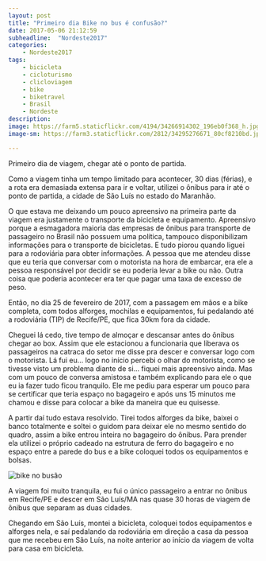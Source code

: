 ```yaml
---
layout: post
title: "Primeiro dia Bike no bus é confusão?"
date: 2017-05-06 21:12:59
subheadline:  "Nordeste2017"
categories:
    - Nordeste2017
tags:
    - bicicleta
    - cicloturismo
    - clicloviagem
    - bike
    - biketravel
    - Brasil
    - Nordeste
description:
image: https://farm5.staticflickr.com/4194/34266914302_196eb0f368_h.jpg
image-sm: https://farm3.staticflickr.com/2812/34295276671_80cf8210bd.jpg

---
```


Primeiro dia de viagem, chegar até o ponto de partida.

Como a viagem tinha um tempo limitado para acontecer, 30 dias (férias), e a rota era demasiada extensa para ir e voltar, utilizei o ônibus para ir até o ponto de partida, a cidade de São Luís no estado do Maranhão.

O que estava me deixando um pouco apreensivo na primeira parte da viagem era justamente o transporte da bicicleta e equipamento. Apreensivo porque a esmagadora maioria das empresas de ônibus para transporte de passageiro no Brasil não possuem uma política, tampouco disponibilizam informações para o transporte de bicicletas. E tudo piorou quando liguei para a rodoviária para obter informações. A pessoa que me atendeu disse que eu teria que conversar com o motorista na hora de embarcar, era ele a pessoa responsável por decidir se eu poderia levar a bike ou não. Outra coisa que poderia acontecer era ter que pagar uma taxa de excesso de peso.

Então, no dia 25 de fevereiro de 2017, com a passagem em mãos e a bike completa, com todos alforges, mochilas e equipamentos, fui pedalando até a rodoviária (TIP) de Recife/PE, que fica 30km fora da cidade.

Cheguei lá cedo, tive tempo de almoçar e descansar antes do ônibus chegar ao box. Assim que ele estacionou a funcionaria que liberava os passageiros na catraca do setor me disse pra descer e conversar logo com o motorista. Lá fui eu… logo no início percebi o olhar do motorista, como se tivesse visto um problema diante de si… fiquei mais apreensivo ainda. Mas com um pouco de conversa amistosa e também explicando para ele o que eu ia fazer tudo ficou tranquilo. Ele me pediu para esperar um pouco para se certificar que teria espaço no bagageiro e após uns 15 minutos me chamou e disse para colocar a bike da maneira que eu quisesse.

A partir daí tudo estava resolvido. Tirei todos alforges da bike, baixei o banco totalmente e soltei o guidom para deixar ele no mesmo sentido do quadro, assim a bike entrou inteira no bagageiro do ônibus. Para prender ela utilizei o próprio cadeado na estrutura de ferro do bagageiro e no espaço entre a parede do bus e a bike coloquei todos os equipamentos e bolsas.

![bike no busão](https://farm3.staticflickr.com/2812/34295276671_a23e4235d6_k.jpg)

A viagem foi muito tranquila, eu fui o único passageiro a entrar no ônibus em Recife/PE e descer em São Luís/MA nas quase 30 horas de viagem de ônibus que separam as duas cidades.

Chegando em São Luís, montei a bicicleta, coloquei todos equipamentos e alforges nela, e saí pedalando da rodoviária em direção a casa da pessoa que me recebeu em São Luís, na noite anterior ao início da viagem de volta para casa em bicicleta.
